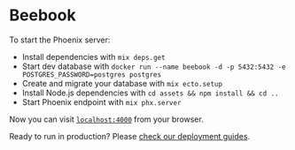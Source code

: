 # Beebook

To start the Phoenix server:

  * Install dependencies with `mix deps.get`
  * Start dev database with `docker run --name beebook -d -p 5432:5432 -e POSTGRES_PASSWORD=postgres postgres`
  * Create and migrate your database with `mix ecto.setup`
  * Install Node.js dependencies with `cd assets && npm install && cd ..`
  * Start Phoenix endpoint with `mix phx.server`

Now you can visit [`localhost:4000`](http://localhost:4000) from your browser.

Ready to run in production? Please [check our deployment guides](https://hexdocs.pm/phoenix/deployment.html).
